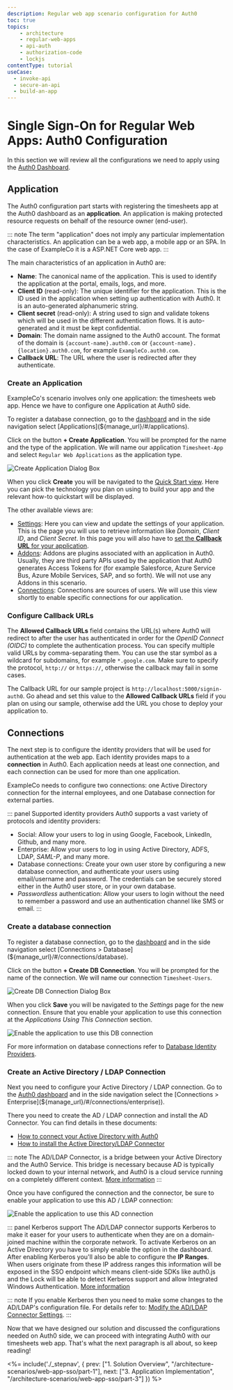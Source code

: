 ```yaml
---
description: Regular web app scenario configuration for Auth0
toc: true
topics:
    - architecture
    - regular-web-apps
    - api-auth
    - authorization-code
    - lockjs
contentType: tutorial
useCase:
  - invoke-api
  - secure-an-api
  - build-an-app
---
```

# Single Sign-On for Regular Web Apps: Auth0 Configuration

In this section we will review all the configurations we need to apply using the [Auth0 Dashboard](${manage_url}).

## Application

The Auth0 configuration part starts with registering the timesheets app at the Auth0 dashboard as an __application__. An application is making protected resource requests on behalf of the resource owner (end-user).

::: note
The term "application" does not imply any particular implementation characteristics. An application can be a web app, a mobile app or an SPA. In the case of ExampleCo it is a ASP.NET Core web app.
:::

The main characteristics of an application in Auth0 are:
- __Name__: The canonical name of the application. This is used to identify the application at the portal, emails, logs, and more.
- __Client ID__ (read-only): The unique identifier for the application. This is the ID used in the application when setting up authentication with Auth0. It is an auto-generated alphanumeric string.
- __Client secret__ (read-only): A string used to sign and validate tokens which will be used in the different authentication flows. It is auto-generated and it must be kept confidential.
- __Domain__: The domain name assigned to the Auth0 account. The format of the domain is `{account-name}.auth0.com` or `{account-name}.{location}.auth0.com`, for example `ExampleCo.auth0.com`.
- __Callback URL__: The URL where the user is redirected after they authenticate.

### Create an Application

ExampleCo's scenario involves only one application: the timesheets web app. Hence we have to configure one Application at Auth0 side.

To register a database connection, go to the [dashboard](${manage_url}) and in the side navigation select [Applications](${manage_url}/#/applications).

Click on the button __+ Create Application__. You will be prompted for the name and the type of the application. We will name our application `Timesheet-App` and select `Regular Web Applications` as the application type.

![Create Application Dialog Box](/media/articles/architecture-scenarios/web-app-sso/new-client.png)

When you click __Create__ you will be navigated to the [Quick Start view](${manage_url}/#/applications/${account.clientId}/quickstart). Here you can pick the technology you plan on using to build your app and the relevant how-to quickstart will be displayed.

The other available views are:
- [Settings](${manage_url}/#/applications/${account.clientId}/settings): Here you can view and update the settings of your application. This is the page you will use to retrieve information like _Domain_, _Client ID_, and _Client Secret_. In this page you will also have to [set the __Callback URL__ for your application](#configure-callback-urls).
- [Addons](${manage_url}/#/applications/${account.clientId}/addons): Addons are plugins associated with an application in Auth0. Usually, they are third party APIs used by the application that Auth0 generates Access Tokens for (for example Salesforce, Azure Service Bus, Azure Mobile Services, SAP, and so forth). We will not use any Addons in this scenario.
- [Connections](${manage_url}/#/applications/${account.clientId}/connections): Connections are sources of users. We will use this view shortly to enable specific connections for our application.

### Configure Callback URLs

The __Allowed Callback URLs__ field contains the URL(s) where Auth0 will redirect to after the user has authenticated in order for the <dfn data-key="openid">OpenID Connect (OIDC)</dfn> to complete the authentication process. You can specify multiple valid URLs by comma-separating them. You can use the star symbol as a wildcard for subdomains, for example `*.google.com`. Make sure to specify the protocol, `http://` or `https://`, otherwise the callback may fail in some cases.

The Callback URL for our sample project is `http://localhost:5000/signin-auth0`. Go ahead and set this value to the __Allowed Callback URLs__ field if you plan on using our sample, otherwise add the URL you chose to deploy your application to.

## Connections

The next step is to configure the identity providers that will be used for authentication at the web app. Each identity provides maps to a __connection__ in Auth0. Each application needs at least one connection, and each connection can be used for more than one application.

ExampleCo needs to configure two connections: one Active Directory connection for the internal employees, and one Database connection for external parties.

::: panel Supported identity providers
Auth0 supports a vast variety of protocols and identity providers:
- Social: Allow your users to log in using Google, Facebook, LinkedIn, Github, and many more.
- Enterprise: Allow your users to log in using Active Directory, ADFS, LDAP, <dfn data-key="security-assertion-markup-language">SAML-P</dfn>, and many more.
- Database connections: Create your own user store by configuring a new database connection, and authenticate your users using email/username and password. The credentials can be securely stored either in the Auth0 user store, or in your own database.
- <dfn data-key="passwordless">Passwordless</dfn> authentication: Allow your users to login without the need to remember a password and use an authentication channel like SMS or email.
:::

### Create a database connection

To register a database connection, go to the [dashboard](${manage_url}) and in the side navigation select [Connections > Database](${manage_url}/#/connections/database).

Click on the button __+ Create DB Connection__. You will be prompted for the name of the connection. We will name our connection `Timesheet-Users`.

![Create DB Connection Dialog Box](/media/articles/architecture-scenarios/web-app-sso/new-db-conn.png)

When you click __Save__ you will be navigated to the _Settings_ page for the new connection. Ensure that you enable your application to use this connection at the _Applications Using This Connection_ section.

![Enable the application to use this DB connection](/media/articles/architecture-scenarios/web-app-sso/enable-client-db.png)

For more information on database connections refer to [Database Identity Providers](/connections/database).

### Create an Active Directory / LDAP Connection

Next you need to configure your Active Directory / LDAP connection. Go to the [Auth0 dashboard](${manage_url}) and in the side navigation select the [Connections > Enterprise](${manage_url}/#/connections/enterprise)).

There you need to create the AD / LDAP connection and install the AD Connector. You can find details in these documents:
- [How to connect your Active Directory with Auth0](/connections/enterprise/active-directory-ldap)
- [How to install the Active Directory/LDAP Connector](/connector)

::: note
The AD/LDAP Connector, is a bridge between your Active Directory and the Auth0 Service. This bridge is necessary because AD is typically locked down to your internal network, and Auth0 is a cloud service running on a completely different context.
[More information](/connector/overview)
:::

Once you have configured the connection and the connector, be sure to enable your application to use this AD / LDAP connection:

![Enable the application to use this AD connection](/media/articles/architecture-scenarios/web-app-sso/enable-client-ad.png)

::: panel Kerberos support
The AD/LDAP connector supports Kerberos to make it easer for your users to authenticate when they are on a domain-joined machine within the corporate network. To activate Kerberos on an Active Directory you have to simply enable the option in the dashboard. After enabling Kerberos you'll also be able to configure the __IP Ranges__. When users originate from these IP address ranges this information will be exposed in the SSO endpoint which means client-side SDKs like auth0.js and the Lock will be able to detect Kerberos support and allow Integrated Windows Authentication.
[More information](/connector/kerberos)

::: note
If you enable Kerberos then you need to make some changes to the AD/LDAP's configuration file. For details refer to: [Modify the AD/LDAP Connector Settings](/connector/modify).
:::

Now that we have designed our solution and discussed the configurations needed on Auth0 side, we can proceed with integrating Auth0 with our timesheets web app. That's what the next paragraph is all about, so keep reading!

<%= include('./_stepnav', {
 prev: ["1. Solution Overview", "/architecture-scenarios/web-app-sso/part-1"],
 next: ["3. Application Implementation", "/architecture-scenarios/web-app-sso/part-3"]
}) %>
